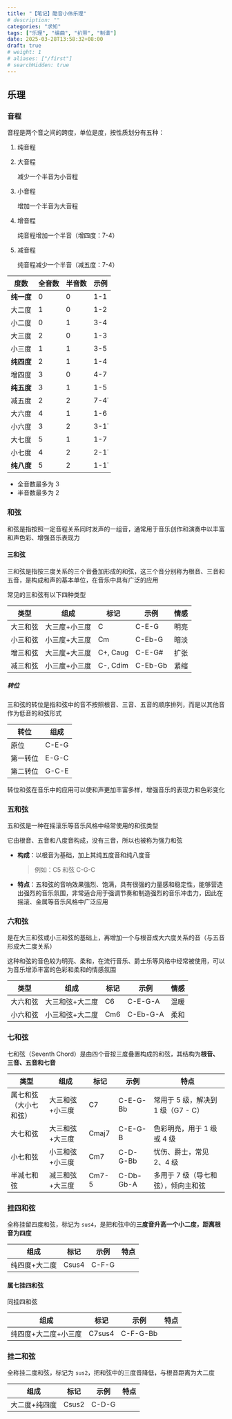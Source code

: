 ```yaml
---
title: "【笔记】酷音小伟乐理"
# description: ""
categories: "求知"
tags: ["乐理", "编曲", "扒带", "制谱"]
date: 2025-03-28T13:58:32+08:00
draft: true
# weight: 1
# aliases: ["/first"]
# searchHidden: true
---
```


## 乐理

### 音程

音程是两个音之间的跨度，单位是度，按性质划分有五种：

1. 纯音程

2. 大音程

   减少一个半音为小音程

3. 小音程

   增加一个半音为大音程

4. 增音程

   纯音程增加一个半音（增四度：7-4̇）

5. 减音程

   纯音程减少一个半音（减五度：7-4̇）

| 度数       | 全音数 | 半音数 | 示例 |
| ---------- | ------ | ------ | ---- |
| **纯一度** | 0      | 0      | 1-1  |
| 大二度     | 1      | 0      | 1-2  |
| 小二度     | 0      | 1      | 3-4  |
| 大三度     | 2      | 0      | 1-3  |
| 小三度     | 1      | 1      | 3-5  |
| **纯四度** | 2      | 1      | 1-4  |
| 增四度     | 3      | 0      | 4-7  |
| **纯五度** | 3      | 1      | 1-5  |
| 减五度     | 2      | 2      | 7-4̇  |
| 大六度     | 4      | 1      | 1-6  |
| 小六度     | 3      | 2      | 3-1̇  |
| 大七度     | 5      | 1      | 1-7  |
| 小七度     | 4      | 2      | 2-1̇  |
| **纯八度** | 5      | 2      | 1-1̇  |

- 全音数最多为 3
- 半音数最多为 2



### 和弦

和弦是指按照一定音程关系同时发声的一组音，通常用于音乐创作和演奏中以丰富和声色彩、增强音乐表现力



#### 三和弦

三和弦是指按三度关系的三个音叠加形成的和弦，这三个音分别称为根音、三音和五音，是构成和声的基本单位，在音乐中具有广泛的应用

常见的三和弦有以下四种类型

| 类型     | 组成          | 标记     | 示例    | 情感 |
| -------- | ------------- | -------- | ------- | ---- |
| 大三和弦 | 大三度+小三度 | C        | C-E-G   | 明亮 |
| 小三和弦 | 小三度+大三度 | Cm       | C-Eb-G  | 暗淡 |
| 增三和弦 | 大三度+大三度 | C+, Caug | C-E-G#  | 扩张 |
| 减三和弦 | 小三度+小三度 | C-, Cdim | C-Eb-Gb | 紧缩 |



##### 转位

三和弦的转位是指和弦中的音不按照根音、三音、五音的顺序排列，而是以其他音作为低音的和弦形式

| 转位     | 组成  |
| -------- | ----- |
| 原位     | C-E-G |
| 第一转位 | E-G-C |
| 第二转位 | G-C-E |

转位和弦在音乐中的应用可以使和声更加丰富多样，增强音乐的表现力和色彩变化



### 五和弦

五和弦是一种在摇滚乐等音乐风格中经常使用的和弦类型

它由根音、五音和八度音构成，没有三音，所以也被称为强力和弦

- **构成**：以根音为基础，加上其纯五度音和纯八度音

  > 例如：C5 和弦 C-G-C

- **特点**：五和弦的音响效果强烈、饱满，具有很强的力量感和稳定性，能够营造出强烈的音乐氛围，非常适合用于强调节奏和制造强烈的音乐冲击力，因此在摇滚、金属等音乐风格中广泛应用



### 六和弦

是在大三和弦或小三和弦的基础上，再增加一个与根音成大六度关系的音（与五音形成大二度关系）

这种和弦的音色较为明亮、柔和，在流行音乐、爵士乐等风格中经常被使用，可以为音乐增添丰富的色彩和柔和的情感氛围

| 类型     | 组成            | 标记 | 示例     | 情感 |
| -------- | --------------- | ---- | -------- | ---- |
| 大六和弦 | 大三和弦+大二度 | C6   | C-E-G-A  | 温暖 |
| 小六和弦 | 小三和弦+大二度 | Cm6  | C-Eb-G-A | 柔和 |



### 七和弦

七和弦（Seventh Chord）是由四个音按三度叠置构成的和弦，其结构为**根音、三音、五音和七音**

| 类型                       | 组成            | 标记  | 示例      | 特点                                |
| -------------------------- | --------------- | ----- | --------- | ----------------------------------- |
| 属七和弦<br>（大小七和弦） | 大三和弦+小三度 | C7    | C-E-G-Bb  | 常用于 5 级，解决到 1 级（G7 - C）  |
| 大七和弦                   | 大三和弦+大三度 | Cmaj7 | C-E-G-B   | 色彩明亮，用于 1 级或 4 级          |
| 小七和弦                   | 小三和弦+小三度 | Cm7   | C-D-G-Bb  | 忧伤、爵士，常见 2、4 级            |
| 半减七和弦                 | 减三和弦+大三度 | Cm7-5 | C-Db-Gb-A | 多用于 7 级（导七和弦），倾向主和弦 |



### 挂四和弦

全称挂留四度和弦，标记为 `sus4`，是把和弦中的**三度音升高一个小二度，距离根音为四度**

| 组成          | 标记  | 示例  | 特点 |
| ------------- | ----- | ----- | ---- |
| 纯四度+大二度 | Csus4 | C-F-G |      |



#### 属七挂四和弦

同挂四和弦

| 组成                 | 标记   | 示例     | 特点 |
| -------------------- | ------ | -------- | ---- |
| 纯四度+大二度+小三度 | C7sus4 | C-F-G-Bb |      |



### 挂二和弦

全称挂二度和弦，标记为 `sus2`，把和弦中的三度音降低，与根音距离为大二度

| 组成          | 标记  | 示例  | 特点 |
| ------------- | ----- | ----- | ---- |
| 大二度+纯四度 | Csus2 | C-D-G |      |
